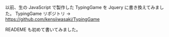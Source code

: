 以前、生の JavaScript で製作した TypingGame を Jquery に書き換えてみました。
TypingGame リポジトリ → https://github.com/kensiiwasaki/TypingGame

READEME も初めて書いてみました。
